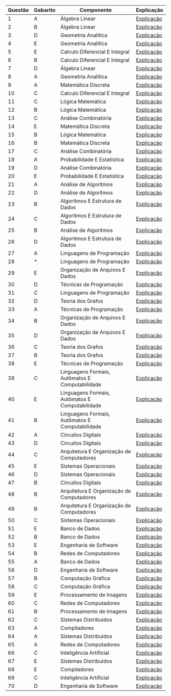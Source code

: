 | Questão | Gabarito | Componente | Explicação |
| ------- | -------- | ---------- | ----------- |
| 1 | A | Álgebra Linear | [Explicação](gabarito/01.md) |
| 2 | B | Álgebra Linear | [Explicação](gabarito/02.md) |
| 3 | D | Geometria Analítica | [Explicação](gabarito/03.md) |
| 4 | E | Geometria Analítica | [Explicação](gabarito/04.md) |
| 5 | E | Calculo Diferencial E Integral | [Explicação](gabarito/05.md) |
| 6 | B | Calculo Diferencial E Integral | [Explicação](gabarito/06.md) |
| 7 | D | Álgebra Linear | [Explicação](gabarito/07.md) |
| 8 | A | Geometria Analítica | [Explicação](gabarito/08.md) |
| 9 | A | Matemática Discreta | [Explicação](gabarito/09.md) |
| 10 | C | Calculo Diferencial E Integral | [Explicação](gabarito/10.md) |
| 11 | C | Lógica Matemática | [Explicação](gabarito/11.md) |
| 12 | B | Lógica Matemática | [Explicação](gabarito/12.md) |
| 13 | C | Análise Combinatória | [Explicação](gabarito/13.md) |
| 14 | E | Matemática Discreta | [Explicação](gabarito/14.md) |
| 15 | B | Lógica Matemática | [Explicação](gabarito/15.md) |
| 16 | B | Matemática Discreta | [Explicação](gabarito/16.md) |
| 17 | C | Análise Combinatória | [Explicação](gabarito/17.md) |
| 18 | A | Probabilidade E Estatística | [Explicação](gabarito/18.md) |
| 19 | D | Análise Combinatória | [Explicação](gabarito/19.md) |
| 20 | E | Probabilidade E Estatística | [Explicação](gabarito/20.md) |
| 21 | A | Análise de Algoritmos | [Explicação](gabarito/21.md) |
| 22 | D | Análise de Algoritmos | [Explicação](gabarito/22.md) |
| 23 | B | Algoritmos E Estrutura de Dados | [Explicação](gabarito/23.md) |
| 24 | C | Algoritmos E Estrutura de Dados | [Explicação](gabarito/24.md) |
| 25 | B | Análise de Algoritmos | [Explicação](gabarito/25.md) |
| 26 | D | Algoritmos E Estrutura de Dados | [Explicação](gabarito/26.md) |
| 27 | A | Linguagens de Programação | [Explicação](gabarito/27.md) |
| 28 | * | Linguagens de Programação | [Explicação](gabarito/28.md) |
| 29 | E | Organização de Arquivos E Dados | [Explicação](gabarito/29.md) |
| 30 | D | Técnicas de Programação | [Explicação](gabarito/30.md) |
| 31 | C | Linguagens de Programação | [Explicação](gabarito/31.md) |
| 32 | D | Teoria dos Grafos | [Explicação](gabarito/32.md) |
| 33 | A | Técnicas de Programação | [Explicação](gabarito/33.md) |
| 34 | B | Organização de Arquivos E Dados | [Explicação](gabarito/34.md) |
| 35 | D | Organização de Arquivos E Dados | [Explicação](gabarito/35.md) |
| 36 | C | Teoria dos Grafos | [Explicação](gabarito/36.md) |
| 37 | B | Teoria dos Grafos | [Explicação](gabarito/37.md) |
| 38 | E | Técnicas de Programação | [Explicação](gabarito/38.md) |
| 39 | C | Linguagens Formais, Autômatos E Computabilidade | [Explicação](gabarito/39.md) |
| 40 | E | Linguagens Formais, Autômatos E Computabilidade | [Explicação](gabarito/40.md) |
| 41 | B | Linguagens Formais, Autômatos E Computabilidade | [Explicação](gabarito/41.md) |
| 42 | A | Circuitos Digitais | [Explicação](gabarito/42.md) |
| 43 | D | Circuitos Digitais | [Explicação](gabarito/43.md) |
| 44 | C | Arquitetura E Organização de Computadores | [Explicação](gabarito/44.md) |
| 45 | E | Sistemas Operacionais | [Explicação](gabarito/45.md) |
| 46 | D | Sistemas Operacionais | [Explicação](gabarito/46.md) |
| 47 | B | Circuitos Digitais | [Explicação](gabarito/47.md) |
| 48 | B | Arquitetura E Organização de Computadores | [Explicação](gabarito/48.md) |
| 49 | B | Arquitetura E Organização de Computadores | [Explicação](gabarito/49.md) |
| 50 | C | Sistemas Operacionais | [Explicação](gabarito/50.md) |
| 51 | E | Banco de Dados | [Explicação](gabarito/51.md) |
| 52 | B | Banco de Dados | [Explicação](gabarito/52.md) |
| 53 | E | Engenharia de Software | [Explicação](gabarito/53.md) |
| 54 | B | Redes de Computadores | [Explicação](gabarito/54.md) |
| 55 | A | Banco de Dados | [Explicação](gabarito/55.md) |
| 56 | D | Engenharia de Software | [Explicação](gabarito/56.md) |
| 57 | B | Computação Gráfica | [Explicação](gabarito/57.md) |
| 58 | C | Computação Gráfica | [Explicação](gabarito/58.md) |
| 59 | E | Processamento de Imagens | [Explicação](gabarito/59.md) |
| 60 | C | Redes de Computadores | [Explicação](gabarito/60.md) |
| 61 | B | Processamento de Imagens | [Explicação](gabarito/61.md) |
| 62 | C | Sistemas Distribuídos | [Explicação](gabarito/62.md) |
| 63 | A | Compiladores | [Explicação](gabarito/63.md) |
| 64 | A | Sistemas Distribuídos | [Explicação](gabarito/64.md) |
| 65 | A | Redes de Computadores | [Explicação](gabarito/65.md) |
| 66 | C | Inteligência Artificial | [Explicação](gabarito/66.md) |
| 67 | E | Sistemas Distribuídos | [Explicação](gabarito/67.md) |
| 68 | E | Compiladores | [Explicação](gabarito/68.md) |
| 69 | C | Inteligência Artificial | [Explicação](gabarito/69.md) |
| 70 | D | Engenharia de Software | [Explicação](gabarito/70.md) |

